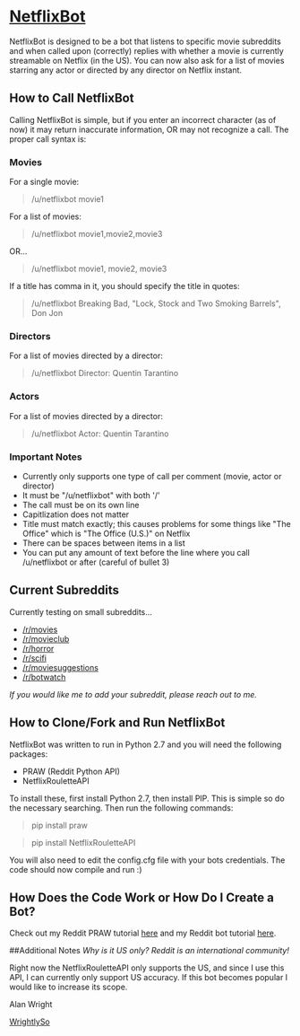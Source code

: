 [NetflixBot](http://reddit.com/user/netflixbot)
===============================

NetflixBot is designed to be a bot that listens to specific movie subreddits and when called upon (correctly) replies with whether a movie is currently streamable on Netflix (in the US). You can now also ask for a list of movies starring any actor or directed by any director on Netflix instant. 

## How to Call NetflixBot
Calling NetflixBot is simple, but if you enter an incorrect character (as of now) it may return inaccurate information, OR may not recognize a call. The proper call syntax is:

### Movies

For a single movie:

> /u/netflixbot movie1

For a list of movies:

> /u/netflixbot movie1,movie2,movie3

OR...

> /u/netflixbot movie1, movie2, movie3

If a title has comma in it, you should specify the title in quotes:

> /u/netflixbot Breaking Bad, "Lock, Stock and Two Smoking Barrels", Don Jon

### Directors

For a list of movies directed by a director:

> /u/netflixbot Director: Quentin Tarantino

### Actors

For a list of movies directed by a director:

> /u/netflixbot Actor: Quentin Tarantino

### Important Notes
* Currently only supports one type of call per comment (movie, actor or director)
* It must be "/u/netflixbot" with both '/'
* The call must be on its own line
* Capitlization does not matter
* Title must match exactly; this causes problems for some things like "The Office" which is "The Office (U.S.)" on Netflix
* There can be spaces between items in a list
* You can put any amount of text before the line where you call /u/netflixbot or after (careful of bullet 3)

## Current Subreddits
Currently testing on small subreddits...

* [/r/movies](http://reddit.com/r/movies)
* [/r/movieclub](http://reddit.com/r/movieclub)
* [/r/horror](http://reddit.com/r/horror)
* [/r/scifi](http://reddit.com/r/scifi)
* [/r/moviesuggestions](http://reddit.com/r/MovieSuggestions)
* [/r/botwatch](http://reddit.com/r/botwatch)

*If you would like me to add your subreddit, please reach out to me.*

## How to Clone/Fork and Run NetflixBot
NetflixBot was written to run in Python 2.7 and you will need the following packages:
* PRAW (Reddit Python API)
* NetflixRouletteAPI

To install these, first install Python 2.7, then install PIP. This is simple so do the necessary searching. Then run the following commands:

> pip install praw


> pip install NetflixRouletteAPI

You will also need to edit the config.cfg file with your bots credentials. The code should now compile and run :)

## How Does the Code Work or How Do I Create a Bot?

Check out my Reddit PRAW tutorial [here](http://www.wrightlyso.com/blog/reddit-api-subreddit) and my Reddit bot tutorial [here](http://www.wrightlyso.com/blog/netflixbot-tutorial).

##Additional Notes
*Why is it US only? Reddit is an international community!*

Right now the NetflixRouletteAPI only supports the US, and since I use this API, I can currently only support US accuracy. If this bot becomes popular I would like to increase its scope. 

Alan Wright

[WrightlySo](www.wrightlyso.com)